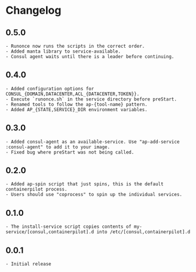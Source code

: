 # Changelog

## 0.5.0
    - Runonce now runs the scripts in the correct order.
    - Added manta library to service-available.
    - Consul agent waits until there is a leader before continuing.

## 0.4.0
    - Added configuration options for CONSUL_{DOMAIN,DATACENTER,ACL_{DATACENTER,TOKEN}}.
    - Execute `runonce.sh` in the service directory before preStart.
    - Renamed tools to follow the ap-{tool-name} pattern.
    - Added AP_{STATE,SERVICE}_DIR environment variables.

## 0.3.0
    - Added consul-agent as an available-service. Use "ap-add-service :consul-agent" to add it to your image.
    - Fixed bug where preStart was not being called.

## 0.2.0
    - Added ap-spin script that just spins, this is the default containerpilot process.
    - Users should use "coprocess" to spin up the individual services.

## 0.1.0
    - The install-service script copies contents of my-service/[consul,containerpilot].d into /etc/[consul,containerpilot].d

## 0.0.1
    - Initial release

